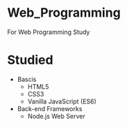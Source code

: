 # Web_Programming
For Web Programming Study

# Studied
   + Bascis
       + HTML5
       + CSS3
       + Vanilla JavaScript (ES6)
   + Back-end Frameworks
       + Node.js Web Server
